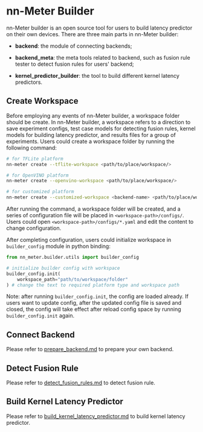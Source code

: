# nn-Meter Builder

nn-Meter builder is an open source tool for users to build latency predictor on their own devices. There are three main parts in nn-Meter builder:

- **backend**: the module of connecting backends;

- **backend_meta**: the meta tools related to backend, such as fusion rule tester to detect fusion rules for users' backend;

- **kernel_predictor_builder**: the tool to build different kernel latency predictors.

## <span id="create-workspace"> Create Workspace </span>

Before employing any events of nn-Meter builder, a workspace folder should be create. In nn-Meter builder, a workspace refers to a direction to save experiment configs, test case models for detecting fusion rules, kernel models for building latency predictor, and results files for a group of experiments. Users could create a workspace folder by running the following command:

``` Bash
# for TFLite platform
nn-meter create --tflite-workspace <path/to/place/workspace/>

# for OpenVINO platform
nn-meter create --openvino-workspace <path/to/place/workspace/>

# for customized platform
nn-meter create --customized-workspace <backend-name> <path/to/place/workspace/>
```

After running the command, a workspace folder will be created, and a series of configuration file will be placed in `<workspace-path>/configs/`. Users could open `<workspace-path>/configs/*.yaml` and edit the content to change configuration. 

After completing configuration, users could initialize workspace in `builder_config` module in python binding:

```python
from nn_meter.builder.utils import builder_config

# initialize builder config with workspace
builder_config.init(
    workspace_path="path/to/workspace/folder"
) # change the text to required platform type and workspace path
```

Note: after running ``builder_config.init``, the config are loaded already. If users want to update config, after the updated config file is saved and closed, the config will take effect after reload config space by running ``builder_config.init`` again.

## Connect Backend

Please refer to [prepare_backend.md](prepare_backend.md) to prepare your own backend.

## Detect Fusion Rule

Please refer to [detect_fusion_rules.md](detect_fusion_rules.md) to detect fusion rule.

## Build Kernel Latency Predictor

Please refer to [build_kernel_latency_predictor.md](build_kernel_latency_predictor.md) to build kernel latency predictor.
